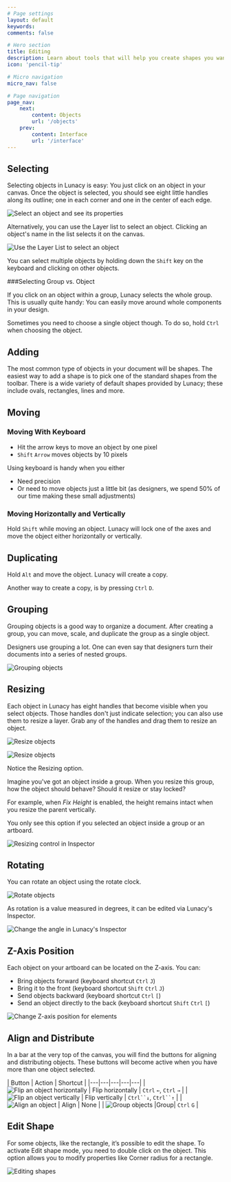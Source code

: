 ```yaml
---
# Page settings
layout: default
keywords:
comments: false

# Hero section
title: Editing
description: Learn about tools that will help you create shapes you want
icon: 'pencil-tip'

# Micro navigation
micro_nav: false

# Page navigation
page_nav:
    next:
        content: Objects
        url: '/objects'
    prev:
        content: Interface
        url: '/interface'
---
```




## Selecting

Selecting objects in Lunacy is easy: You just click on an object in your canvas. Once the object is selected, you should see eight little handles along its outline; one in each corner and one in the center of each edge.

![Select an object and see its properties](public/mAz4bmww76HilrhUizdqvw_img_21.png)

Alternatively, you can use the Layer list to select an object. Clicking an object's name in the list selects it on the canvas.

![Use the Layer List to select an object](public/mAz4bmww76HilrhUizdqvw_img_22.png)

You can select multiple objects by holding down the `Shift` key on the keyboard and clicking on other objects.

###Selecting Group vs. Object

If you click on an object within a group, Lunacy selects the whole group. This is usually quite handy: You can easily move around whole components in your design.

Sometimes you need to choose a single object though. To do so, hold `Ctrl` when choosing the object.

## Adding

The most common type of objects in your document will be shapes. The easiest way to add a shape is to pick one of the standard shapes from the toolbar. There is a wide variety of default shapes provided by Lunacy; these include ovals, rectangles, lines and more.

[//]: # (there was a weird broken table here; I removed it  - IB)


## Moving

### Moving With Keyboard

* Hit the arrow keys to move an object by one pixel
* `Shift` `Arrow` moves objects by 10 pixels

Using keyboard is handy when you either

* Need precision
* Or need to move objects just a little bit (as designers, we spend 50% of our time making these small adjustments)

### Moving Horizontally and Vertically

Hold `Shift` while moving an object. Lunacy will lock one of the axes and move the object either horizontally or vertically.

## Duplicating

Hold `Alt` and move the object. Lunacy will create a copy.

Another way to create a copy, is by pressing `Ctrl` `D`.

## Grouping

Grouping objects is a good way to organize a document. After creating a group, you can move, scale, and duplicate the group as a single object.

Designers use grouping a lot. One can even say that designers turn their documents into a series of nested groups.

![Grouping objects](public/mAz4bmww76HilrhUizdqvw_img_23.png)



## Resizing

Each object in Lunacy has eight handles that become visible when you select objects. Those handles don't just indicate selection; you can also use them to resize a layer. Grab any of the handles and drag them to resize an object.

![Resize objects](public/mAz4bmww76HilrhUizdqvw_img_28.gif)


[//]: # (this piece must go somewhere else - ib)

[//]: # (Using Lunacy it's possible to view properties of objects. You need to select an object to see it’s properties in the right panel.)

![Resize objects](public/mAz4bmww76HilrhUizdqvw_img_40.png)

[//]: # (this resizing option is called somehow else - ib)

Notice the Resizing option.

Imagine you've got an object inside a group. When you resize this group, how the object should behave? Should it resize or stay locked?

For example, when _Fix Height_ is enabled, the height remains intact when you resize the parent vertically.

You only see this option if you selected an object inside a group or an artboard.

![Resizing control in Inspector](public/mAz4bmww76HilrhUizdqvw_img_41.png)

## Rotating

You can rotate an object using the rotate clock.

![Rotate objects](public/mAz4bmww76HilrhUizdqvw_img_29.gif)

As rotation is a value measured in degrees, it can be edited via Lunacy's Inspector.

![Change the angle in Lunacy's Inspector](public/mAz4bmww76HilrhUizdqvw_img_30.png)

## Z-Axis Position

Each object on your artboard can be located on the Z-axis. You can:
* Bring objects forward (keyboard shortcut `Ctrl` `J`)
* Bring it to the front (keyboard shortcut `Shift` `Ctrl` `J`)
* Send objects backward (keyboard shortcut `Ctrl` `[`)
* Send an object directly to the back (keyboard shortcut `Shift` `Ctrl` `[`)

![Change Z-axis position for elements](public/mAz4bmww76HilrhUizdqvw_img_31.png)

## Align and Distribute

In a bar at the very top of the canvas, you will find the buttons for aligning and distributing objects. These buttons will become active when you have more than one object selected.



| Button | Action | Shortcut |
|---|---|---|---|---|
| ![Flip an object horizontally](public/mAz4bmww76HilrhUizdqvw_img_32.png) | Flip horizontally | `Ctrl` `←`, `Ctrl` `→` |
|  ![Flip an object vertically](public/mAz4bmww76HilrhUizdqvw_img_33.png) | Flip vertically | `Ctrl``↓`, `Ctrl``↑` |
| ![Align an object](public/mAz4bmww76HilrhUizdqvw_img_34.png) | Align | None |
| ![Group objects](public/mAz4bmww76HilrhUizdqvw_img_35.png) |Group| `Ctrl` `G` |




## Edit Shape

For some objects, like the rectangle, it’s possible to edit the shape. To activate Edit shape mode, you need to double click on the object. This option allows you to modify properties like Corner radius for a rectangle.

![Editing shapes](public/mAz4bmww76HilrhUizdqvw_img_39.png)